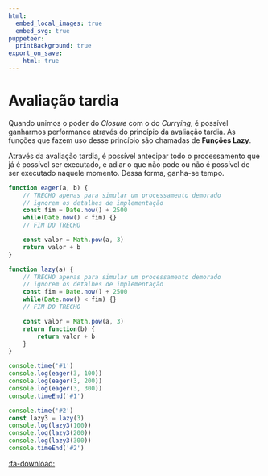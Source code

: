 ```yaml
---
html:
  embed_local_images: true
  embed_svg: true
puppeteer: 
  printBackground: true
export_on_save:
    html: true
---
```

<!-- 25 -->

# Avaliação tardia

Quando unimos o poder do _Closure_ com o do _Currying_, é possível ganharmos performance através do princípio da avaliação tardia. As funções que fazem uso desse princípio são chamadas de **Funções Lazy**.

Através da avaliação tardia, é possível antecipar todo o processamento que já é possível ser executado, e adiar o que não pode ou não é possível de ser executado naquele momento. Dessa forma, ganha-se tempo. 

```js {.line-numbers}
function eager(a, b) {
    // TRECHO apenas para simular um processamento demorado
    // ignorem os detalhes de implementação
    const fim = Date.now() + 2500
    while(Date.now() < fim) {}
    // FIM DO TRECHO

    const valor = Math.pow(a, 3)
    return valor + b
}

function lazy(a) {
    // TRECHO apenas para simular um processamento demorado
    // ignorem os detalhes de implementação
    const fim = Date.now() + 2500
    while(Date.now() < fim) {}
    // FIM DO TRECHO

    const valor = Math.pow(a, 3)
    return function(b) {
        return valor + b
    }
}

console.time('#1')
console.log(eager(3, 100))
console.log(eager(3, 200))
console.log(eager(3, 300))
console.timeEnd('#1')

console.time('#2')
const lazy3 = lazy(3)
console.log(lazy3(100))
console.log(lazy3(200))
console.log(lazy3(300))
console.timeEnd('#2')
```
[:fa-download:](../codigos/principios12_lazy.js)